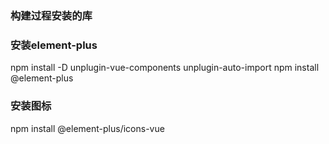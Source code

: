 ### 构建过程安装的库
### 安装element-plus
npm install -D unplugin-vue-components unplugin-auto-import
npm install @element-plus
### 安装图标
npm install @element-plus/icons-vue